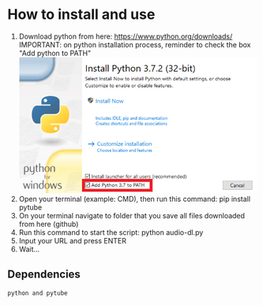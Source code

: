 # How to install and use

1. Download python from here: https://www.python.org/downloads/
  IMPORTANT: on python installation process, reminder to check the box "Add python to PATH"
![](pythonPath.png)
2. Open your terminal (example: CMD), then run this command: pip install pytube
3. On your terminal navigate to folder that you save all files downloaded from here (github)
4. Run this command to start the script: python audio-dl.py
5. Input your URL and press ENTER
6. Wait...

## Dependencies
``` bash
python and pytube
```
